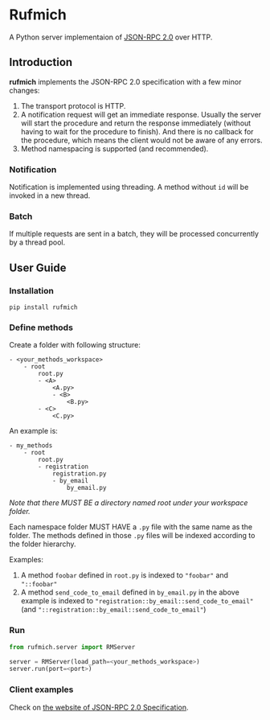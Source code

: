 # Rufmich
A Python server implementaion of [JSON-RPC 2.0](https://www.jsonrpc.org/specification) over HTTP.

## Introduction
**rufmich** implements the JSON-RPC 2.0 specification with a few minor changes:
1. The transport protocol is HTTP.
2. A notification request will get an immediate response. Usually the server will start the procedure and return the response immediately (without having to wait for the procedure to finish). And there is no callback for the procedure, which means the client would not be aware of any errors.
3. Method namespacing is supported (and recommended).

### Notification
Notification is implemented using threading. A method without `id` will be invoked in a new thread.

### Batch
If multiple requests are sent in a batch, they will be processed concurrently by a thread pool.

## User Guide
### Installation
`pip install rufmich`

### Define methods
Create a folder with following structure:
```
- <your_methods_workspace>
    - root
        root.py
        - <A>
            <A.py>
            - <B>
                <B.py>
        - <C>
            <C.py>
```

An example is:
```
- my_methods
    - root
        root.py
        - registration
            registration.py
            - by_email
                by_email.py
```

*Note that there MUST BE a directory named root under your workspace folder.*

Each namespace folder MUST HAVE a `.py` file with the same name as the folder. The methods defined in those `.py` files will be indexed according to the folder hierarchy.

Examples:
1. A method `foobar` defined in `root.py` is indexed to `"foobar"` and `"::foobar"`
2. A method `send_code_to_email` defined in `by_email.py` in the above example is indexed to `"registration::by_email::send_code_to_email"` (and `"::registration::by_email::send_code_to_email"`)

### Run
```python
from rufmich.server import RMServer

server = RMServer(load_path=<your_methods_workspace>)
server.run(port=<port>)
```

### Client examples
Check on [the website of JSON-RPC 2.0 Specification](https://www.jsonrpc.org/specification#examples).